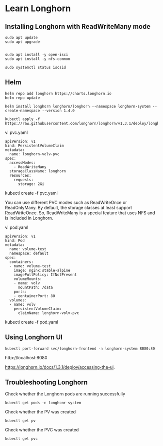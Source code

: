 # Learn Longhorn

## Installing Longhorn with ReadWriteMany mode

```
sudo apt update
sudo apt upgrade


sudo apt install -y open-isci
sudo apt install -y nfs-common

sudo systemctl status iscsid
```


## Helm

```
helm repo add longhorn https://charts.longhorn.io
helm repo update

helm install longhorn longhorn/longhorn --namespace longhorn-system --create-namespace --version 1.4.0
```





```
kubectl apply -f https://raw.githubusercontent.com/longhorn/longhorn/v1.3.1/deploy/longhorn.yaml
```

vi pvc.yaml
```
apiVersion: v1
kind: PersistentVolumeClaim
metadata:
  name: longhorn-volv-pvc
spec:
  accessModes:
    - ReadWriteMany
  storageClassName: longhorn
  resources:
    requests:
      storage: 2Gi
```
kubectl create -f pvc.yaml

You can use different PVC modes such as ReadWriteOnce or ReadOnlyMany. By default, the storage classes at least support ReadWriteOnce. So, ReadWriteMany is a special feature that uses NFS and is included in Longhorn.


vi pod.yaml
```
apiVersion: v1
kind: Pod
metadata:
  name: volume-test
  namespace: default
spec:
  containers:
  - name: volume-test
    image: nginx:stable-alpine
    imagePullPolicy: IfNotPresent
    volumeMounts:
    - name: volv
      mountPath: /data
    ports:
    - containerPort: 80
  volumes:
  - name: volv
    persistentVolumeClaim:
      claimName: longhorn-volv-pvc
```
kubectl create -f pod.yaml


## Using Longhorn UI

```
kubectl port-forward svc/longhorn-frontend -n longhorn-system 8080:80
```
http://localhost:8080

https://longhorn.io/docs/1.3.1/deploy/accessing-the-ui.



## Troubleshooting Longhorn

Check whether the Longhorn pods are running successfully
```
kubectl get pods –n longhonr-system
```

Check whether the PV was created
```
kubectl get pv
```

Check whether the PVC was created
```
kubectl get pvc
```


